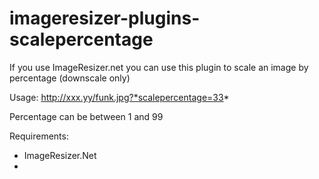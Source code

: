 imageresizer-plugins-scalepercentage
====================================

If you use ImageResizer.net you can use this plugin to scale an image by percentage (downscale only)

Usage:
http://xxx.yy/funk.jpg?*scalepercentage=33*

Percentage can be between 1 and 99

Requirements:
- ImageResizer.Net
- 

